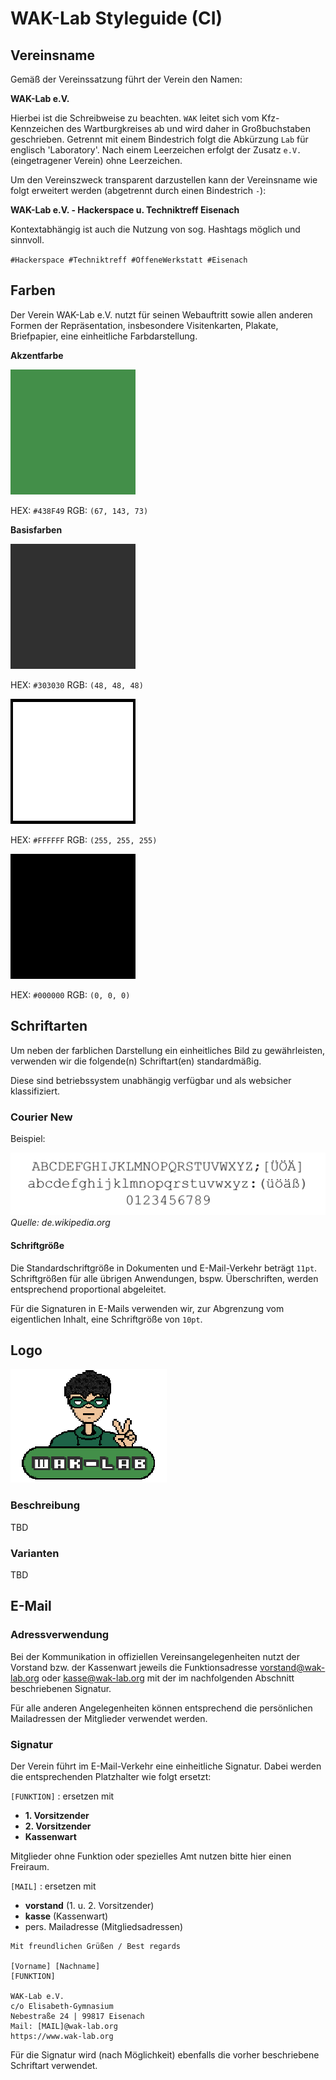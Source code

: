 # WAK-Lab Styleguide (CI)

## Vereinsname

Gemäß der Vereinssatzung führt der Verein den Namen:

**WAK-Lab e.V.**

Hierbei ist die Schreibweise zu beachten. `WAK` leitet sich vom Kfz-Kennzeichen des Wartburgkreises ab und wird daher in Großbuchstaben geschrieben. Getrennt mit einem Bindestrich folgt die Abkürzung `Lab` für englisch 'Laboratory'. Nach einem Leerzeichen erfolgt der Zusatz `e.V.` (eingetragener Verein) ohne Leerzeichen.

Um den Vereinszweck transparent darzustellen kann der Vereinsname wie folgt erweitert werden (abgetrennt durch einen Bindestrich `-`):

**WAK-Lab e.V. - Hackerspace u. Techniktreff Eisenach**

Kontextabhängig ist auch die Nutzung von sog. Hashtags möglich und sinnvoll.

`#Hackerspace #Techniktreff #OffeneWerkstatt #Eisenach`

## Farben

Der Verein WAK-Lab e.V. nutzt für seinen Webauftritt sowie allen anderen Formen der Repräsentation, insbesondere Visitenkarten, Plakate, Briefpapier, eine einheitliche Farbdarstellung.

**Akzentfarbe**

![](img/color-green.png)

HEX: `#438F49` RGB: `(67, 143, 73)`

**Basisfarben**

![](img/color-grey.png)

HEX: `#303030` RGB: `(48, 48, 48)`

![](img/color-white.png)

HEX: `#FFFFFF` RGB: `(255, 255, 255)`

![](img/color-black.png)

HEX: `#000000` RGB: `(0, 0, 0)`

## Schriftarten

Um neben der farblichen Darstellung ein einheitliches Bild zu gewährleisten, verwenden wir die folgende(n) Schriftart(en) standardmäßig.

Diese sind betriebssystem unabhängig verfügbar und als websicher klassifiziert.

### Courier New

Beispiel:

![Beispiel Courier New](img/Courier_New_Monotype.png)*Quelle: de.wikipedia.org*

#### Schriftgröße

Die Standardschriftgröße in Dokumenten und E-Mail-Verkehr beträgt `11pt`. Schriftgrößen für alle übrigen Anwendungen, bspw. Überschriften, werden entsprechend proportional abgeleitet.

Für die Signaturen in E-Mails verwenden wir, zur Abgrenzung vom eigentlichen Inhalt, eine Schriftgröße von `10pt`.

## Logo

![Aktuelles Logo](img/logo-current-version.png)

### Beschreibung

TBD

### Varianten

TBD

## E-Mail

### Adressverwendung

Bei der Kommunikation in offiziellen Vereinsangelegenheiten nutzt der Vorstand bzw. der Kassenwart jeweils die Funktionsadresse vorstand@wak-lab.org oder kasse@wak-lab.org mit der im nachfolgenden Abschnitt beschriebenen Signatur.

Für alle anderen Angelegenheiten können entsprechend die persönlichen Mailadressen der Mitglieder verwendet werden.

### Signatur

Der Verein führt im E-Mail-Verkehr eine einheitliche Signatur. Dabei werden die entsprechenden Platzhalter wie folgt ersetzt:

`[FUNKTION]` : ersetzen mit
- **1. Vorsitzender**
- **2. Vorsitzender**
- **Kassenwart**

Mitglieder ohne Funktion oder spezielles Amt nutzen bitte hier einen Freiraum.

`[MAIL]` : ersetzen mit
- **vorstand** (1. u. 2. Vorsitzender)
- **kasse** (Kassenwart)
- pers. Mailadresse (Mitgliedsadressen)

```
Mit freundlichen Grüßen / Best regards

[Vorname] [Nachname]
[FUNKTION]

WAK-Lab e.V.
c/o Elisabeth-Gymnasium
Nebestraße 24 | 99817 Eisenach
Mail: [MAIL]@wak-lab.org
https://www.wak-lab.org
```
Für die Signatur wird (nach Möglichkeit) ebenfalls die vorher beschriebene Schriftart verwendet.